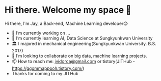 # Hi there. Welcome my space 👋

Hi there, I'm Jay, a Back-end, Machine Learning developer😊

- 🔭 I’m currently working on ...
- 🌱 I’m currently learning AI, Data Science at Sungkyunkwan University
- 🏛 I majored in mechanical engineering(Sungkyunkwan University. B.S. 2017)
- 👯 I’m looking to collaborate on big data, machine learning projects.
- 📫 How to reach me: jvidorca@gmail.com or tistory(JITHub - https://ggommappooh.tistory.com/)
- Thanks for coming to my JITHub
